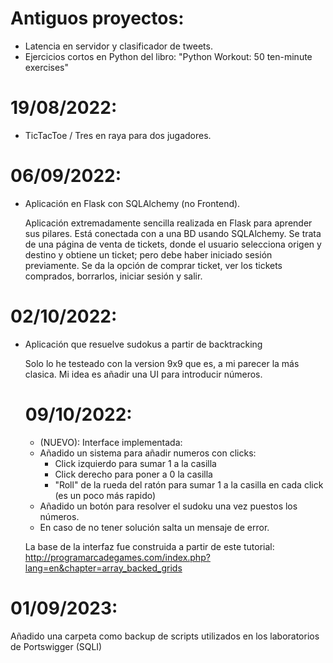 # Antiguos proyectos: 
- Latencia en servidor y clasificador de tweets.
- Ejercicios cortos en Python del libro: "Python Workout: 50 ten-minute exercises"

# 19/08/2022:
- TicTacToe / Tres en raya para dos jugadores.

# 06/09/2022:
- Aplicación en Flask con SQLAlchemy (no Frontend).

  Aplicación extremadamente sencilla realizada en Flask para aprender sus pilares. Está conectada con a una BD usando SQLAlchemy.
  Se trata de una página de venta de tickets, donde el usuario selecciona origen y destino y obtiene un ticket; pero debe haber iniciado sesión previamente.
  Se da la opción de comprar ticket, ver los tickets comprados, borrarlos, iniciar sesión y salir.

# 02/10/2022:
- Aplicación que resuelve sudokus a partir de backtracking

  Solo lo he testeado con la version 9x9 que es, a mi parecer la más clasica. 
  Mi idea es añadir una UI para introducir números.
  # 09/10/2022:
    - (NUEVO): Interface implementada:
     - Añadido un sistema para añadir numeros con clicks:
        - Click izquierdo para sumar 1 a la casilla
        - Click derecho para poner a 0 la casilla
        - "Roll" de la rueda del ratón para sumar 1 a la casilla en cada click (es un poco más rapido)
     - Añadido un botón para resolver el sudoku una vez puestos los números.
     - En caso de no tener solución salta un mensaje de error.
     
     La base de la interfaz fue construida a partir de este tutorial: http://programarcadegames.com/index.php?lang=en&chapter=array_backed_grids

# 01/09/2023:
  Añadido una carpeta como backup de scripts utilizados en los laboratorios de Portswigger (SQLI)
